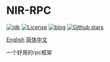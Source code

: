 # NIR-RPC

[![jdk](https://img.shields.io/badge/Java-1.8+-green.svg)](https://adoptium.net/zh-CN/temurin/releases/?version=8)
[![License](https://img.shields.io/badge/License-Apache2.0-blue.svg)](https://github.com/z875479694h/gotool/blob/master/LICENSE)
[![blog](https://img.shields.io/badge/Blog-Kenith–Zhang-blueviolet.svg)](https://www.hcworld.xyz)
[![Github stars](https://img.shields.io/github/stars/kenith-z/nir-rpc.svg)](https://github.com/kenith-z/nir-rpc)

[English](README.md) [简体中文](README.zh_CN.md)

一个好用的rpc框架
